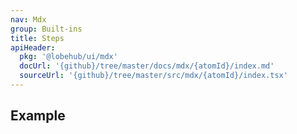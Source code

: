 ```yaml
---
nav: Mdx
group: Built-ins
title: Steps
apiHeader:
  pkg: '@lobehub/ui/mdx'
  docUrl: '{github}/tree/master/docs/mdx/{atomId}/index.md'
  sourceUrl: '{github}/tree/master/src/mdx/{atomId}/index.tsx'
---
```


## Example

<code src="./demos/index.tsx" ></code>
